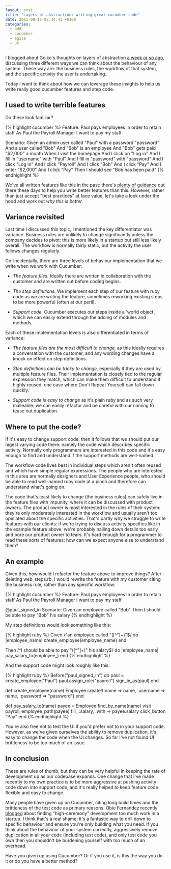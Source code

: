 ```yaml
---
layout: post
title: "Layers of abstraction: writing great cucumber code"
date: 2011-09-15 07:44:41 +0100
categories:
  - bdd
  - cucumber
  - agile
  - ux
---
```

I blogged about Gojko's thoughts on layers of abstraction [a week or so ago](/2011/09/layers-of-abstraction-bdd-ux.markdown), discussing three different ways we can think about the behaviour of any system. These way are: the business rules, the workflow of that system, and the specific activity the user is undertaking.

Today I want to think about how we can leverage these insights to help us write really good cucumber features and step code.

## I used to write terrible features

Do these look familiar?

{% highlight cucumber %}
Feature: Paul pays employees
  In order to retain staff
  As Paul the Payroll Manager I want to pay my staff

Scenario:
  Given an admin user called "Paul" with a password "password"
  And a user called "Bob"
  And "Bob" is an employee
  And "Bob" gets paid "$2,000" a month
  When I visit the homepage
  And I click on "Log in"
  And I fill in "username" with "Paul"
  And I fill in "password" with "password"
  And I click "Log in"
  And I click "Payroll"
  And I click "Bob"
  And I click "Pay"
  And I enter "$2,000"
  And I click "Pay"
  Then I should see "Bob has been paid"
{% endhighlight %}

We've all written features like this in the past: there's [plenty](http://benmabey.com/2008/05/19/imperative-vs-declarative-scenarios-in-user-stories.html) [of](http://dannorth.net/2011/01/31/whose-domain-is-it-anyway/) [guidance](http://elabs.se/blog/15-you-re-cuking-it-wrong) out there these days to help you write better features than this. However, rather than just accept "best practices" at face value, let's take a look under the hood and work out *why this is better.*

## Variance revisited

Last time I discussed this topic, I mentioned the key differentiator was variance. Business rules are unlikely to change significantly unless the company decides to pivot: this is more likely in a startup but still less likely overall. The workflow is normally fairly static, but the activity the user follows changes regularly.

Co-incidentally, there are three levels of behaviour implementation that we write when we work with Cucumber:

* *The feature files.* Ideally there are written in collaboration with the customer and are written out before coding begins.

* *The step definitions.* We implement each step of our feature with ruby code as we are writing the feature, sometimes reworking existing steps to be more powerful (often at our peril).

* *Support code.* Cucumber executes our steps inside a 'world object', which we can easily extend through the adding of modules and methods.

Each of these implementation levels is also differentiated in terms of variance:

* *The feature files are the most difficult to change,* as this ideally requires a conversation with the customer, and any wording changes have a knock on effect on step definitions.

* *Step definitions can be tricky to change,* especially if they are used by multiple feature files. Their implementation is closely tied to the regular expression they match, which can make them difficult to understand if highly reused: one case where Don't Repeat Yourself can fall down quickly.

* *Support code is easy to change* as it's plain ruby and as such very malleable: we can easily refactor and be careful with our naming to tease out duplication.

## Where to put the code?

If it's easy to change support code, then it follows that we should put our higest varying code there: namely the code which describes specific activity. Normally only programmers are interested in this code and it's easy enough to find and understand if the support methods are well-named.

The workflow code lives best in individual steps which aren't often reused and which have simple regular expressions. The people who are interested in this area are normally designers and User Experience people, who should be able to read well-named ruby code at a pinch and therefore can understand what's going on.

The code that's least likely to change (the business rules) can safely live in the feature files with impunity, where it can be discussed with product owners. The product owner is most interested in the rules of their system: they're only moderately interested in the workflow and usually aren't too opiniated about the specific activities. That's partly why we struggle to write features with our clients: if we're trying to discuss activity specifics like in the example feature above, we're probably nailing down details too early and bore our product owner to tears. It's hard enough for a programmer to read these sorts of features: how can we expect anyone else to understand them?

## An example

Given this, how would I refactor the feature above to improve things? After deleting web\_steps.rb, I would rewrite the feature with my customer citing the business rule, rather than any specific workflow:

{% highlight cucumber %}
Feature: Paul pays employees
  In order to retain staff
  As Paul the Payroll Manager I want to pay my staff

@paul_signed_in
Scenario:
  Given an employee called "Bob"
  Then I should be able to pay "Bob" his salary
{% endhighlight %}

My step definitions would look something like this:

{% highlight ruby %}
Given /^an employee called "([^"]+)"$/ do |employee_name|
  create_employee(employee_name)
end

Then /^I should be able to pay "([^"]+)" his salary$/ do |employee_name|
  pay_salary_to(employee_)
end
{% endhighlight %}

And the support code might look roughly like this:

{% highlight ruby %}
Before("paul_signed_in") do
  paul = create_employee("Paul")
  paul.assign_role("payroll")
  sign_in_as(paul)
end

def create_employee(name)
  Employee.create!(:name => name, :username => name,
    :password => "password")
end

def pay_salary_to(name)
  payee = Employee.find_by_name(name)
  visit payroll_employee_path(payee)
  fill_ :salary, :with => payee.salary
  click_button "Pay"
end
{% endhighlight %}

You're also free not to test the UI if you'd prefer not to in your support code. However, as we've given ourselves the ability to remove duplication, it's easy to change the code when the UI changes. So far I've not found UI brittleness to be too much of an issue.

## In conclusion

These are rules of thumb, but they can be very helpful in keeping the rate of development up as our codebase expands. One change that I've made recently to my own practice is to be more aggressive at pushing activity code down into support code, and it's really helped to keep feature code flexible and easy to change.

Many people have given up on Cucumber, citing long build times and the brittleness of the test code as primary reasons. Obie Fernandez recently [blogged](http://blog.obiefernandez.com/content/2011/05/the-dark-side-beckons.html) about finding "high-ceremony" development too much work in a startup. I think that's a real shame: it's a fantastic way to drill down to specific behaviour and ensure you're only building what you need. If you think about the behaviour of your system correctly, aggressively remove duplication in all your code (including test code), and only test code you own then you shouldn't be burdening yourself with too much of an overhead.

Have you given up using Cucumber? Or if you use it, is this the way you do it or do you have a better method?

